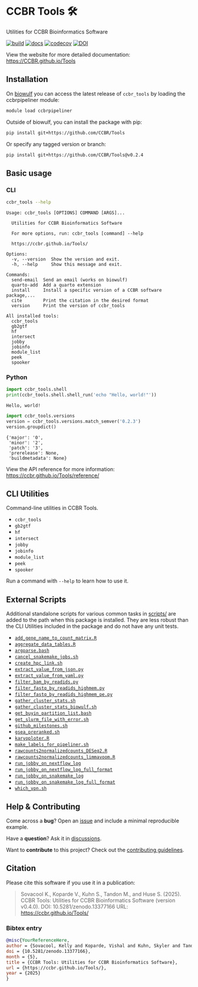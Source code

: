 # CCBR Tools 🛠️

<!-- README.md is generated from README.qmd. Please edit that file -->

Utilities for CCBR Bioinformatics Software

[![build](https://github.com/CCBR/Tools/actions/workflows/build-python.yml/badge.svg)](https://github.com/CCBR/Tools/actions/workflows/build-python.yml)
[![docs](https://github.com/CCBR/Tools/actions/workflows/docs-quartodoc.yml/badge.svg)](https://ccbr.github.io/Tools)
[![codecov](https://codecov.io/gh/CCBR/Tools/graph/badge.svg?token=O73NOR65B3)](https://codecov.io/gh/CCBR/Tools)
[![DOI](https://zenodo.org/badge/DOI/10.5281/zenodo.13377166.svg)](https://doi.org/10.5281/zenodo.13377166)

View the website for more detailed documentation:
<https://CCBR.github.io/Tools>

## Installation

On [biowulf](https://hpc.nih.gov/) you can access the latest release of
`ccbr_tools` by loading the ccbrpipeliner module:

```sh
module load ccbrpipeliner
```

Outside of biowulf, you can install the package with pip:

```sh
pip install git+https://github.com/CCBR/Tools
```

Or specify any tagged version or branch:

```sh
pip install git+https://github.com/CCBR/Tools@v0.2.4
```

## Basic usage

### CLI

```sh
ccbr_tools --help
```

    Usage: ccbr_tools [OPTIONS] COMMAND [ARGS]...

      Utilities for CCBR Bioinformatics Software

      For more options, run: ccbr_tools [command] --help

      https://ccbr.github.io/Tools/

    Options:
      -v, --version  Show the version and exit.
      -h, --help     Show this message and exit.

    Commands:
      send-email  Send an email (works on biowulf)
      quarto-add  Add a quarto extension
      install     Install a specific version of a CCBR software package,...
      cite        Print the citation in the desired format
      version     Print the version of ccbr_tools

    All installed tools:
      ccbr_tools
      gb2gtf
      hf
      intersect
      jobby
      jobinfo
      module_list
      peek
      spooker

### Python

```python
import ccbr_tools.shell
print(ccbr_tools.shell.shell_run('echo "Hello, world!"'))
```

    Hello, world!

```python
import ccbr_tools.versions
version = ccbr_tools.versions.match_semver('0.2.3')
version.groupdict()
```

    {'major': '0',
     'minor': '2',
     'patch': '3',
     'prerelease': None,
     'buildmetadata': None}

View the API reference for more information:
<https://ccbr.github.io/Tools/reference/>

## CLI Utilities

Command-line utilities in CCBR Tools.

- `ccbr_tools`
- `gb2gtf`
- `hf`
- `intersect`
- `jobby`
- `jobinfo`
- `module_list`
- `peek`
- `spooker`

Run a command with `--help` to learn how to use it.

## External Scripts

Additional standalone scripts for various common tasks in
[scripts/](scripts/) are added to the path when this package is
installed. They are less robust than the CLI Utilities included in the
package and do not have any unit tests.

- [`add_gene_name_to_count_matrix.R`](scripts/add_gene_name_to_count_matrix.R)
- [`aggregate_data_tables.R`](scripts/aggregate_data_tables.R)
- [`argparse.bash`](scripts/argparse.bash)
- [`cancel_snakemake_jobs.sh`](scripts/cancel_snakemake_jobs.sh)
- [`create_hpc_link.sh`](scripts/create_hpc_link.sh)
- [`extract_value_from_json.py`](scripts/extract_value_from_json.py)
- [`extract_value_from_yaml.py`](scripts/extract_value_from_yaml.py)
- [`filter_bam_by_readids.py`](scripts/filter_bam_by_readids.py)
- [`filter_fastq_by_readids_highmem.py`](scripts/filter_fastq_by_readids_highmem.py)
- [`filter_fastq_by_readids_highmem_pe.py`](scripts/filter_fastq_by_readids_highmem_pe.py)
- [`gather_cluster_stats.sh`](scripts/gather_cluster_stats.sh)
- [`gather_cluster_stats_biowulf.sh`](scripts/gather_cluster_stats_biowulf.sh)
- [`get_buyin_partition_list.bash`](scripts/get_buyin_partition_list.bash)
- [`get_slurm_file_with_error.sh`](scripts/get_slurm_file_with_error.sh)
- [`github_milestones.sh`](scripts/github_milestones.sh)
- [`gsea_preranked.sh`](scripts/gsea_preranked.sh)
- [`karyoploter.R`](scripts/karyoploter.R)
- [`make_labels_for_pipeliner.sh`](scripts/make_labels_for_pipeliner.sh)
- [`rawcounts2normalizedcounts_DESeq2.R`](scripts/rawcounts2normalizedcounts_DESeq2.R)
- [`rawcounts2normalizedcounts_limmavoom.R`](scripts/rawcounts2normalizedcounts_limmavoom.R)
- [`run_jobby_on_nextflow_log`](scripts/run_jobby_on_nextflow_log)
- [`run_jobby_on_nextflow_log_full_format`](scripts/run_jobby_on_nextflow_log_full_format)
- [`run_jobby_on_snakemake_log`](scripts/run_jobby_on_snakemake_log)
- [`run_jobby_on_snakemake_log_full_format`](scripts/run_jobby_on_snakemake_log_full_format)
- [`which_vpn.sh`](scripts/which_vpn.sh)

## Help & Contributing

Come across a **bug**? Open an
[issue](https://github.com/CCBR/Tools/issues) and include a minimal
reproducible example.

Have a **question**? Ask it in
[discussions](https://github.com/CCBR/Tools/discussions).

Want to **contribute** to this project? Check out the [contributing
guidelines](https://CCBR.github.io/Tools/CONTRIBUTING).

## Citation

Please cite this software if you use it in a publication:

> Sovacool K., Koparde V., Kuhn S., Tandon M., and Huse S. (2025). CCBR
> Tools: Utilities for CCBR Bioinformatics Software (version v0.4.0).
> DOI: 10.5281/zenodo.13377166 URL: https://ccbr.github.io/Tools/

### Bibtex entry

```bibtex
@misc{YourReferenceHere,
author = {Sovacool, Kelly and Koparde, Vishal and Kuhn, Skyler and Tandon, Mayank and Huse, Susan},
doi = {10.5281/zenodo.13377166},
month = {5},
title = {CCBR Tools: Utilities for CCBR Bioinformatics Software},
url = {https://ccbr.github.io/Tools/},
year = {2025}
}
```

